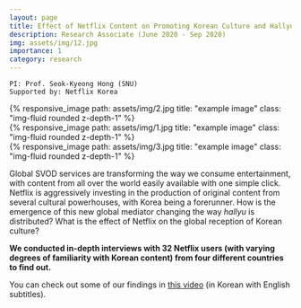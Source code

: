 ```yaml
---
layout: page
title: Effect of Netflix Content on Promoting Korean Culture and Hallyu
description: Research Associate (June 2020 - Sep 2020)
img: assets/img/12.jpg
importance: 1
category: research
---
```


```
PI: Prof. Seok-Kyeong Hong (SNU) 
Supported by: Netflix Korea
```
<div class="row">
    <div class="col-sm mt-3 mt-md-0">
        {% responsive_image path: assets/img/2.jpg title: "example image" class: "img-fluid rounded z-depth-1" %}
    </div>
    <div class="col-sm mt-3 mt-md-0">
        {% responsive_image path: assets/img/1.jpg title: "example image" class: "img-fluid rounded z-depth-1" %}
    </div>
    <div class="col-sm mt-3 mt-md-0">
        {% responsive_image path: assets/img/3.jpg title: "example image" class: "img-fluid rounded z-depth-1" %}
    </div>
</div>

Global SVOD services are transforming the way we consume entertainment, with content from all over the world easily available with one simple click. Netflix is aggressively investing in the production of original content from several cultural powerhouses, with Korea being a forerunner. How is the emergence of this new global mediator changing the way _hallyu_ is distributed? What is the effect of Netflix on the global reception of Korean culture?

**We conducted in-depth interviews with 32 Netflix users (with varying degrees of familiarity with Korean content) from four different countries to find out.**

You can check out some of our findings in [this video](https://youtu.be/-rLKsdxIoSM) (in Korean with English subtitles).
